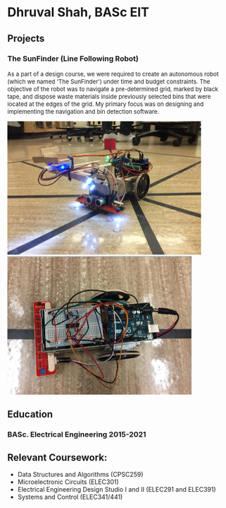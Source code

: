 <picture>
  <source media="(prefers-color-scheme: dark)" srcset="https://user-images.githubusercontent.com/25423296/163456776-7f95b81a-f1ed-45f7-b7ab-8fa810d529fa.png">
</picture>

# Dhruval Shah, BASc EIT

## Projects

### The SunFinder (Line Following Robot)
<p>
  <font size = "2">
As a part of a design course, we were required to create an autonomous robot (which we named 'The SunFinder') under time and budget constraints. The objective of the robot was to navigate a pre-determined grid, marked by black tape, and dispose waste materials inside previously selected bins that were located at the edges of the grid. My primary focus was on designing and implementing the navigation and bin detection software. 
  </font>
</p>

<body>
    <div class = "column">
      <img src = "Final Robot.png">
    </div>  
    <div class = "column">
      <img src = "Final Robot Top View.png">
    </div>
</body>

## Education
###   BASc. Electrical Engineering 2015-2021
## Relevant Coursework:
<ul>
  <li>Data Structures and Algorithms (CPSC259)</li>
  <li>Microelectronic Circuits (ELEC301)</li>
  <li>Electrical Engineering Design Studio I and II (ELEC291 and ELEC391)</li>
  <li>Systems and Control (ELEC341/441)</li>
</ul>




